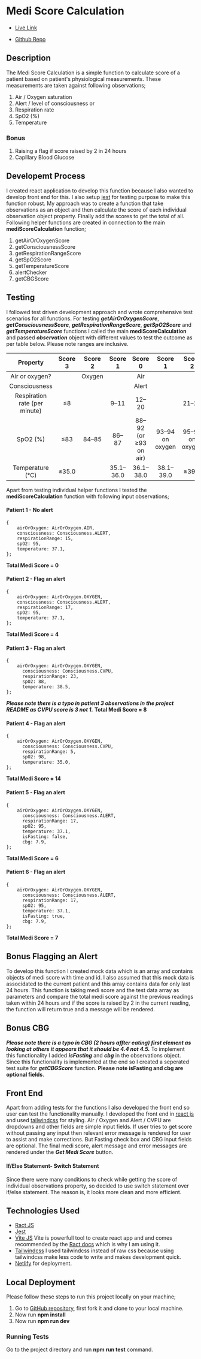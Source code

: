 # Medi Score Calculation

- [Live Link](https://medi-score-calculation.netlify.app/)

- [Github Repo](https://github.com/sohailshams/medi-score-calculation)

## Description

The Medi Score Calculation is a simple function to calculate score of a patient based on patient's physiological measurements. These measurements are taken against following observations;

1. Air / Oxygen saturation
1. Alert / level of consciousness or
1. Respiration rate
1. SpO2 (%)
1. Temperature

### Bonus

1. Raising a flag if score raised by 2 in 24 hours
1. Capillary Blood Glucose

## Developemt Process

I created react application to develop this function because I also wanted to develop front end for this. I also setup [jest](https://jestjs.io/) for testing purpose to make this function robust. My approach was to create a function that take observations as an object and then calculate the score of each individual observation object property. Finally add the scores to get the total of all. Following helper functions are created in connection to the main **mediScoreCalculation** function;

1. getAirOrOxygenScore
1. getConsciousnessScore
1. getRespirationRangeScore
1. getSpO2Score
1. getTemperatureScore
1. alertChecker
1. getCBGScore

## Testing

I followed test driven development approach and wrote comprehensive test scenarios for all functions. For testing **_getAirOrOxygenScore_**, **_getConsciousnessScore_**, **_getRespirationRangeScore_**, **_getSpO2Score_** and **_getTemperatureScore_** functions I called the main **mediScoreCalculation** and passed **_observation_** object with different values to test the outcome as per table below. Please note ranges are inclusive.

|           Property            | Score 3 | Score 2 |  Score 1  |        Score 0        |     Score 1     |     Score 2     |    Score 3    |
| :---------------------------: | :-----: | :-----: | :-------: | :-------------------: | :-------------: | :-------------: | :-----------: |
|        Air or oxygen?         |         | Oxygen  |           |          Air          |                 |                 |               |
|         Consciousness         |         |         |           |         Alert         |                 |                 |     CVPU      |
| Respiration rate (per minute) |   ≤8    |         |   9–11    |         12–20         |                 |      21–24      |               |
|           SpO2 (%)            |   ≤83   |  84–85  |   86–87   | 88–92 (or ≥93 on air) | 93–94 on oxygen | 95–96 on oxygen | ≥97 on oxygen |
|       Temperature (°C)        |  ≤35.0  |         | 35.1–36.0 |       36.1–38.0       |    38.1–39.0    |      ≥39.1      |               |

Apart from testing individual helper functions I tested the **mediScoreCalculation** function with following input observations;

#### Patient 1 - No alert

```
{
    airOrOxygen: AirOrOxygen.AIR,
    consciousness: Consciousness.ALERT,
    respirationRange: 15,
    spO2: 95,
    temperature: 37.1,
};
```

**Total Medi Score = 0**

#### Patient 2 - Flag an alert

```
{
    airOrOxygen: AirOrOxygen.OXYGEN,
    consciousness: Consciousness.ALERT,
    respirationRange: 17,
    spO2: 95,
    temperature: 37.1,
};
```

**Total Medi Score = 4**

#### Patient 3 - Flag an alert

```
{
    airOrOxygen: AirOrOxygen.OXYGEN,
      consciousness: Consciousness.CVPU,
      respirationRange: 23,
      spO2: 88,
      temperature: 38.5,
};
```

**_Please note there is a typo in patient 3 observations in the project README as CVPU score is 3 not 1._**
**Total Medi Score = 8**

#### Patient 4 - Flag an alert

```
{
    airOrOxygen: AirOrOxygen.OXYGEN,
      consciousness: Consciousness.CVPU,
      respirationRange: 5,
      spO2: 98,
      temperature: 35.0,
};
```

**Total Medi Score = 14**

#### Patient 5 - Flag an alert

```
{
    airOrOxygen: AirOrOxygen.OXYGEN,
      consciousness: Consciousness.ALERT,
      respirationRange: 17,
      spO2: 95,
      temperature: 37.1,
      isFasting: false,
      cbg: 7.9,
};
```

**Total Medi Score = 6**

#### Patient 6 - Flag an alert

```
{
    airOrOxygen: AirOrOxygen.OXYGEN,
      consciousness: Consciousness.ALERT,
      respirationRange: 17,
      spO2: 95,
      temperature: 37.1,
      isFasting: true,
      cbg: 7.9,
};
```

**Total Medi Score = 7**

## Bonus Flagging an Alert

To develop this function I created mock data which is an array and contains objects of medi score with time and id. I also assumed that this mock data is associdated to the current patient and this array contains data for only last 24 hours. This function is taking medi score and the test data array as parameters and compare the total medi score against the previous readings taken within 24 hours and if the score is raised by 2 in the current reading, the function will return true and a message will be rendered.

## Bonus CBG

**_Please note there is a typo in CBG (2 hours affter eating) first element as looking at others it appears that it should be 4.4 not 4.5._**
To implement this functionality I added **_isFasting_** and **_cbg_** in the observations object. Since this functionality is implemented at the end so I created a seperated test suite for **_getCBGScore_** function.
**Please note isFasting and cbg are optional fields**.

## Front End

Apart from adding tests for the functions I also developed the front end so user can test the functionality manually. I developed the front end in [react js](https://react.dev/) and used [tailwindcss](https://tailwindcss.com/docs/position) for styling. Air / Oxygen and Alert / CVPU are dropdowns and other fields are simple input fields. If user tries to get score without passing any input then relevant error message is rendered for user to assist and make corrections. But Fasting check box and CBG input fields are optional. The final medi score, alert message and error messages are rendered under the **_Get Medi Score_** button.

#### If/Else Statement- Switch Statement

Since there were many conditions to check while getting the score of individual observations property, so decided to use switch statement over if/else statement. The reason is, it looks more clean and more efficient.

## Technologies Used

- [Ract JS](https://react.dev/)
- [Jest](https://jestjs.io/)
- [Vite JS](https://vitejs.dev/)
  Vite is powerfull tool to create react app and and comes recommended by the [Ract docs](https://react.dev/learn/start-a-new-react-project#can-i-use-react-without-a-framework) which is why I am using it.
- [Tailwindcss](https://tailwindcss.com/)
  I used tailwindcss instead of raw css because using tailwindcss make less code to write and makes development quick.
- [Netlify](https://www.netlify.com/) for deployment.

## Local Deployment

Please follow these steps to run this project locally on your machine;

1. Go to [GitHub repository](https://github.com/sohailshams/medi-score-calculation), first fork it and clone to your local machine.
2. Now run **npm install**
3. Now run **npm run dev**

### Running Tests

Go to the project directory and run **npm run test** command.
